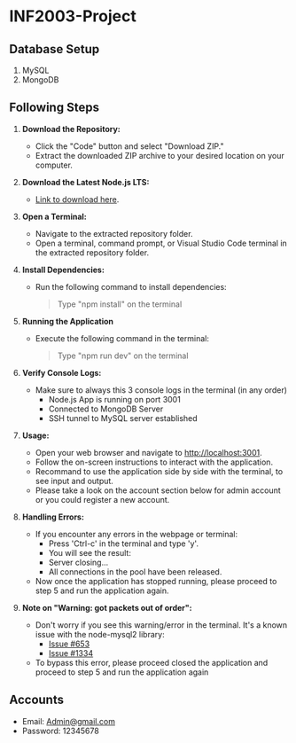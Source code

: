 # INF2003-Project

## Database Setup
1. MySQL
2. MongoDB   

## Following Steps
1. **Download the Repository:**
   - Click the "Code" button and select "Download ZIP."
   - Extract the downloaded ZIP archive to your desired location on your computer.

2. **Download the Latest Node.js LTS:**
   - [Link to download here](https://nodejs.org/en/download).

3. **Open a Terminal:**
   - Navigate to the extracted repository folder.
   - Open a terminal, command prompt, or Visual Studio Code terminal in the extracted repository folder.
   
4. **Install Dependencies:**
   - Run the following command to install dependencies:
      > Type "npm install" on the terminal
  
5. **Running the Application**
   - Execute the following command in the terminal:
      > Type "npm run dev" on the terminal

6. **Verify Console Logs:**
   - Make sure to always this 3 console logs in the terminal (in any order)
      - Node.js App is running on port 3001
      - Connected to MongoDB Server
      - SSH tunnel to MySQL server established

7. **Usage:**
   - Open your web browser and navigate to [http://localhost:3001](http://localhost:3001).
   - Follow the on-screen instructions to interact with the application.
   - Recommand to use the application side by side with the terminal, to see input and output.
   - Please take a look on the account section below for admin account or you could register a new account.

8. **Handling Errors:**
   - If you encounter any errors in the webpage or terminal:
     - Press 'Ctrl-c' in the terminal and type 'y'.
     - You will see the result:
      - Server closing...
      - All connections in the pool have been released.
   - Now once the application has stopped running, please proceed to step 5 and run the application again.

9. **Note on "Warning: got packets out of order":**
   - Don't worry if you see this warning/error in the terminal. It's a known issue with the node-mysql2 library:
     - [Issue #653](https://github.com/sidorares/node-mysql2/issues/653)
     - [Issue #1334](https://github.com/sidorares/node-mysql2/issues/1334)
   - To bypass this error, please proceed closed the application and proceed to step 5 and run the application again


## Accounts
- Email:    Admin@gmail.com   
- Password: 12345678